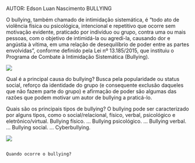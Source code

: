 
AUTOR: Edson Luan Nascimento 
                                                                                                              BULLYING

O bullying, também chamado de intimidação sistemática, é “todo ato de violência física ou psicológica, intencional e repetitivo que ocorre sem motivação evidente, praticado por indivíduo ou grupo, contra uma ou mais pessoas, com o objetivo de intimidá-la ou agredi-la, causando dor e angústia à vítima, em uma relação de desequilíbrio de poder entre as partes envolvidas”, conforme definido pela Lei nº 13.185/2015, que instituiu o Programa de Combate à Intimidação Sistemática (Bullying).
  
  ![](https://portal.fslf.edu.br/wp-content/uploads/2023/02/pexels-mikhail-nilov-7929419-640x413.jpg)

  Qual é a principal causa do bullying?
  Busca pela popularidade ou status social, reforço da identidade do grupo (e consequente exclusão daqueles que não fazem parte do grupo) e afirmação de poder são algumas das razões que podem motivar um autor de bullying a praticá-lo.

  Quais são os principais tipos de bullying?
  O bullying pode ser caracterizado por alguns tipos, como o social/relacional, físico, verbal, psicológico e eletrônico/virtual.
Bullying físico. ...
Bullying psicológico. ...
Bullying verbal. ...
Bullying social. ...
Cyberbullying.

![](https://youtu.be/psieH5qBIpk)

                                                                                                  Quando ocorre o bullying?
